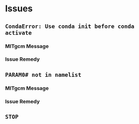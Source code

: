 # Issues

## `CondaError: Use conda init before conda activate`

### MITgcm Message

### Issue Remedy

## `PARAM0# not in namelist`

### MITgcm Message

### Issue Remedy

## `STOP`